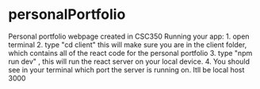 # personalPortfolio
Personal portfolio webpage created in CSC350
Running your app:
    1. open terminal
    2. type "cd client" this will make sure you are in the client folder, which contains all of the react code for the personal portfolio
    3. type "npm run dev" , this will run the react server on your local device.
    4. You should see in your terminal which port the server is running on. Itll be local host 3000
    
        